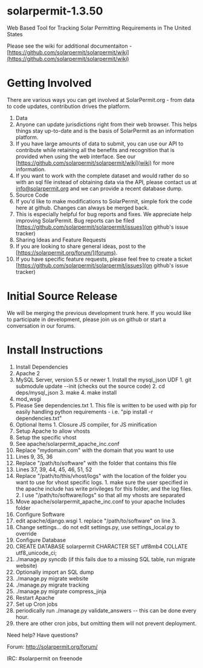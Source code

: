 solarpermit-1.3.50
===============

Web Based Tool for Tracking Solar Permitting Requirements in The United States

Please see the wiki for additional documentaiton - [https://github.com/solarpermit/solarpermit/wiki](https://github.com/solarpermit/solarpermit/wiki)

Getting Involved
================

There are various ways you can get involved at SolarPermit.org - from data to code updates, contribution drives the platform.

1. Data
  1. Anyone can update jurisdictions right from their web browser.  This helps things stay up-to-date and is the basis of SolarPermit as an information platform.
  2. If you have large amounts of data to submit, you can use our API to contribute while retaining all the benefits and recognition that is provided when using the web interface.  See our [https://github.com/solarpermit/solarpermit/wiki](wiki) for more information.
  3. If you want to work with the complete dataset and would rather do so with an sql file instead of obtaining data via the API, please contact us at info@solarpermit.org and we can provide a recent database dump. 
2. Source Code
  1. If you'd like to make modifications to SolarPermit, simple fork the code here at github.  Changes can always be merged back.
  2. This is especially helpful for bug reports and fixes. We appreciate help improving SolarPermit.  Bug reports can be filed [https://github.com/solarpermit/solarpermit/issues](on github's issue tracker)
3. Sharing Ideas and Feature Requests
  1. If you are looking to share general ideas, post to the [https://solarpermit.org/forum/](forums).
  2. If you have specific feature requests, please feel free to create a ticket [https://github.com/solarpermit/solarpermit/issues](on github's issue tracker) 

Initial Source Release
================
We will be merging the previous development trunk here.  If you would like to participate in development, please join us on github or start a conversation in our forums.


Install Instructions
================

1.  Install Dependencies
  1. Apache 2
  2. MySQL Server, version 5.5 or newer
    1. Install the mysql_json UDF
    1. git submodule update --init    (checks out the source code)
    2. cd deps/mysql_json
    3. make
    4. make install
  3. mod_wsgi
  4. Please See dependencies.txt
    1.  This file is written to be used with pip for easily handling python requirements - i.e. "pip install -r dependencies.txt"
  5. Optional Items
    1.  Closure JS compiler, for JS minification
2.  Setup Apache to allow vhosts
3.  Setup the specific vhost
  1.  See apache/solarpermit_apache_inc.conf
  2.  Replace "mydomain.com" with the domain that you want to use
  3.  Lines 9, 35, 36
  4.  Replace "/path/to/software" with the folder that contains this file
  5.  Lines 37, 39, 44, 45, 46, 51, 52
  6.  Replace "/path/to/this/vhost/logs" with the location of the folder you want to use for vhost specific logs.
    1.  make sure the user specified in the apache include has write privileges for this folder, and the log files.
    2.  I use "/path/to/software/logs" so that all my vhosts are separated
  7.  Move apache/solarpermit_apache_inc.conf to your apache Includes folder
4. Configure Software
  1. edit apache/django.wsgi
    1.  replace "/path/to/software" on line 3.
  2. Change settings... do not edit settings.py, use settings_local.py to override
5. Configure Database
  1. CREATE DATABASE solarpermit CHARACTER SET utf8mb4 COLLATE utf8_unicode_ci;
  2. ./manage.py syncdb (if this fails due to a missing SQL table, run migrate website)
  3. Optionally import an SQL dump
  4. ./manage.py migrate website
  5. ./manage.py migrate tracking
  6. ./manage.py migrate compress_jinja
6. Restart Apache
7. Set up Cron jobs
  1. periodically run ./manage.py validate_answers -- this can be done every hour.
  2. there are other cron jobs, but omitting them will not prevent deployment.
      
Need help?  Have questions?

Forum: http://solarpermit.org/forum/

IRC: #solarpermit on freenode
